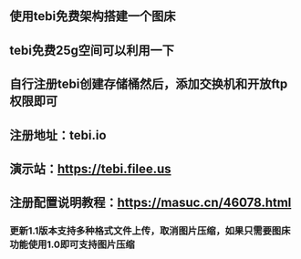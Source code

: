 ## 使用tebi免费架构搭建一个图床
## tebi免费25g空间可以利用一下
## 自行注册tebi创建存储桶然后，添加交换机和开放ftp权限即可
## 注册地址：tebi.io
## 演示站：https://tebi.filee.us
## 注册配置说明教程：https://masuc.cn/46078.html

### 更新1.1版本支持多种格式文件上传，取消图片压缩，如果只需要图床功能使用1.0即可支持图片压缩
